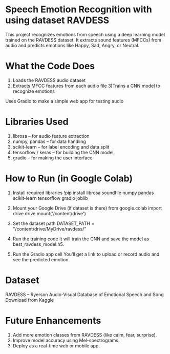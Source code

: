 # Speech Emotion Recognition with using dataset RAVDESS

This project recognizes emotions from speech using a deep learning model trained on the RAVDESS dataset. It extracts sound features (MFCCs) from audio and predicts emotions like Happy, Sad, Angry, or Neutral.

# What the Code Does

1) Loads the RAVDESS audio dataset
2) Extracts MFCC features from each audio file
3)Trains a CNN model to recognize emotions

Uses Gradio to make a simple web app for testing audio

# Libraries Used

1) librosa – for audio feature extraction
2) numpy, pandas – for data handling
3) scikit-learn – for label encoding and data split
4) tensorflow / keras – for building the CNN model
5) gradio – for making the user interface

# How to Run (in Google Colab)

1) Install required libraries
!pip install librosa soundfile numpy pandas scikit-learn tensorflow gradio joblib

2) Mount your Google Drive (if dataset is there)
from google.colab import drive
drive.mount('/content/drive')

3) Set the dataset path
DATASET_PATH = "/content/drive/MyDrive/ravdess/"

4) Run the training code
It will train the CNN and save the model as best_ravdess_model.h5.

5) Run the Gradio app cell
You’ll get a link to upload or record audio and see the predicted emotion.

# Dataset

RAVDESS – Ryerson Audio-Visual Database of Emotional Speech and Song
Download from Kaggle

# Future Enhancements

1) Add more emotion classes from RAVDESS (like calm, fear, surprise).
2) Improve model accuracy using Mel-spectrograms.
3) Deploy as a real-time web or mobile app.

